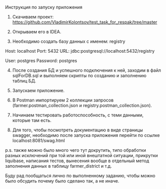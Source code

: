 Инструкция по запуску приложения

1. Скачиваем проект:
   https://github.com/VladimirKolontsov/test_task_for_respak/tree/master

2. Открываем его в IDEA.

3. Необходимо создать базу данных с именем: registry

Host: localhost
Port: 5432
URL: jdbc:postgresql://localhost:5432/registry

User: postgres
Password: postgres

4. После создания БД и успешного подключения к ней, заходим в файл sqlForDB.sql и выполняем скрипты по созданию
   и заполнению таблиц БД.

5. Запускаем приложение.

6. В Postman импортируем 2 коллекции запросов (farmer.postman_collection.json и
   registry.postman_collection.json).

7. Начинаем тестировать работоспособность, с теми данными, которые там есть.

8. Для того, чтобы посмотреть документацию в виде страницы swagger, необходимо после запуска приложения перейти по ссылке
localhost:8081/swag.html

p.s. также можно было много чего тут докрутить, типо обработки разных исключений при той или иной внештатной ситуации,
прикрутки liquibase, написания тестов, вынесения вообще в отдельный метод заполнения данных в таблицу farmer_district и т.д.

Буду рад пообщаться лично по выполненному заданию, чтобы можно было обсудить почему было сделано так, а не иначе.


